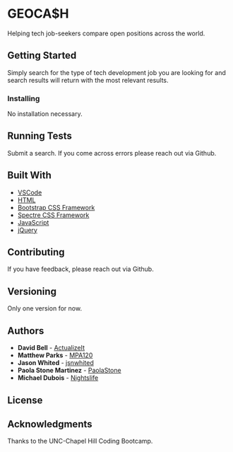 # GEOCA$H

Helping tech job-seekers compare open positions across the world. 

## Getting Started

Simply search for the type of tech development job you are looking for and search results will return with the most relevant results. 

### Installing

No installation necessary.

## Running Tests

Submit a search. If you come across errors please reach out via Github.

## Built With

* [VSCode](https://code.visualstudio.com/)
* [HTML](https://en.wikipedia.org/wiki/HTML)
* [Bootstrap CSS Framework](https://getbootstrap.com/)
* [Spectre CSS Framework](https://picturepan2.github.io/spectre/)
* [JavaScript](https://www.javascript.com/)
* [jQuery](https://jquery.com/)

## Contributing

If you have feedback, please reach out via Github.

## Versioning

Only one version for now. 

## Authors

* **David Bell** - [ActualizeIt](https://github.com/actualizeit)
* **Matthew Parks** - [MPA120](https://github.com/MPA120)
* **Jason Whited** - [jsnwhited](https://github.com/jsnwhited)
* **Paola Stone Martinez** - [PaolaStone](https://github.com/paolastone)
* **Michael Dubois** - [Nightslife](https://github.com/nightslife)

## License

## Acknowledgments

Thanks to the UNC-Chapel Hill Coding Bootcamp. 




